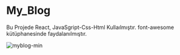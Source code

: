# My_Blog
Bu Projede React, JavaSgript-Css-Html Kullaılmıştır.
font-awesome kütüphanesinde faydalanılmıştır.

![myblog-min](https://github.com/user-attachments/assets/d1c5760d-b95f-4ae1-af54-16f81d9c0af3)
